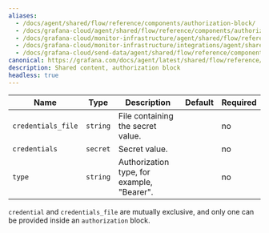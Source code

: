 ```yaml
---
aliases:
  - /docs/agent/shared/flow/reference/components/authorization-block/
  - /docs/grafana-cloud/agent/shared/flow/reference/components/authorization-block/
  - /docs/grafana-cloud/monitor-infrastructure/agent/shared/flow/reference/components/authorization-block/
  - /docs/grafana-cloud/monitor-infrastructure/integrations/agent/shared/flow/reference/components/authorization-block/
  - /docs/grafana-cloud/send-data/agent/shared/flow/reference/components/authorization-block/
canonical: https://grafana.com/docs/agent/latest/shared/flow/reference/components/authorization-block/
description: Shared content, authorization block
headless: true
---
```


| Name               | Type     | Description                                | Default | Required |
| ------------------ | -------- | ------------------------------------------ | ------- | -------- |
| `credentials_file` | `string` | File containing the secret value.          |         | no       |
| `credentials`      | `secret` | Secret value.                              |         | no       |
| `type`             | `string` | Authorization type, for example, "Bearer". |         | no       |

`credential` and `credentials_file` are mutually exclusive, and only one can be provided inside an `authorization` block.
